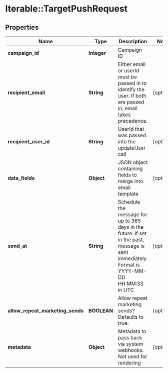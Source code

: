 # Iterable::TargetPushRequest

## Properties
Name | Type | Description | Notes
------------ | ------------- | ------------- | -------------
**campaign_id** | **Integer** | Campaign ID | 
**recipient_email** | **String** | Either email or userId must be passed in to identify the user. If both are passed in, email takes precedence. | [optional] 
**recipient_user_id** | **String** | UserId that was passed into the updateUser call | [optional] 
**data_fields** | **Object** | JSON object containing fields to merge into email template | [optional] 
**send_at** | **String** | Schedule the message for up to 365 days in the future. If set in the past, message is sent immediately. Format is YYYY-MM-DD HH:MM:SS in UTC | [optional] 
**allow_repeat_marketing_sends** | **BOOLEAN** | Allow repeat marketing sends? Defaults to true. | [optional] 
**metadata** | **Object** | Metadata to pass back via system webhooks. Not used for rendering | [optional] 

